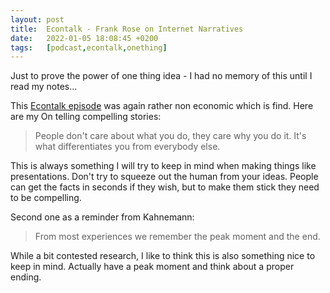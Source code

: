 ```yaml
---
layout: post
title:  Econtalk - Frank Rose on Internet Narratives
date:   2022-01-05 18:08:45 +0200
tags:   [podcast,econtalk,onething]
---
```


Just to prove the power of one thing idea - I had no memory of this until I read my notes...

This [Econtalk episode](https://www.econtalk.org/frank-rose-on-internet-narratives/) was again rather non economic which is find. Here are my
On telling compelling stories:
> People don't care about what you do, they care why you do it. It's what differentiates you from everybody else.

This is always something I will try to keep in mind when making things like presentations. Don't try to squeeze out the
human from your ideas. People can get the facts in seconds if they wish, but to make them stick they need to be compelling.

Second one as a reminder from Kahnemann:
> From most experiences we remember the peak moment and the end.

While a bit contested research, I like to think this is also something nice to keep in mind. Actually have a peak moment
and think about a proper ending.
